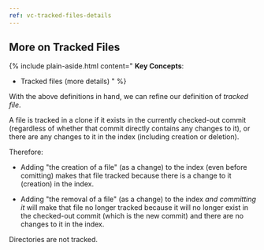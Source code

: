 ```yaml
---
ref: vc-tracked-files-details
---
```


## More on Tracked Files

{% include plain-aside.html content="
**Key Concepts**:

- Tracked files (more details)
" %}

With the above definitions in hand, we can refine our definition of *tracked file*.

A file is tracked in a clone if it exists in the currently checked-out commit (regardless of whether that commit directly contains any changes to it), or there are any changes to it in the index (including creation or deletion).

Therefore:

- Adding "the creation of a file" (as a change) to the index (even before comitting) makes that file tracked because there is a change to it (creation) in the index.

- Adding "the removal of a file" (as a change) to the index *and committing it* will make that file no longer tracked because it will no longer exist in the checked-out commit (which is the new commit) and there are no changes to it in the index.

Directories are not tracked.
